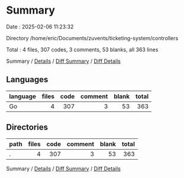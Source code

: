 # Summary

Date : 2025-02-06 11:23:32

Directory /home/eric/Documents/zuvents/ticketing-system/controllers

Total : 4 files,  307 codes, 3 comments, 53 blanks, all 363 lines

Summary / [Details](details.md) / [Diff Summary](diff.md) / [Diff Details](diff-details.md)

## Languages
| language | files | code | comment | blank | total |
| :--- | ---: | ---: | ---: | ---: | ---: |
| Go | 4 | 307 | 3 | 53 | 363 |

## Directories
| path | files | code | comment | blank | total |
| :--- | ---: | ---: | ---: | ---: | ---: |
| . | 4 | 307 | 3 | 53 | 363 |

Summary / [Details](details.md) / [Diff Summary](diff.md) / [Diff Details](diff-details.md)